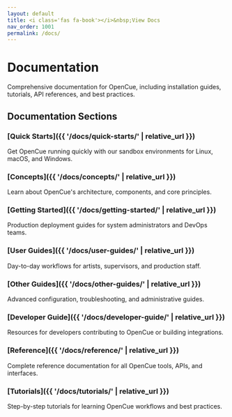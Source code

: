 ```yaml
---
layout: default
title: <i class='fas fa-book'></i>&nbsp;View Docs
nav_order: 1001
permalink: /docs/
---
```


# Documentation

Comprehensive documentation for OpenCue, including installation guides, tutorials, API references, and best practices.

## Documentation Sections

### [Quick Starts]({{ '/docs/quick-starts/' | relative_url }})
Get OpenCue running quickly with our sandbox environments for Linux, macOS, and Windows.

### [Concepts]({{ '/docs/concepts/' | relative_url }})
Learn about OpenCue's architecture, components, and core principles.

### [Getting Started]({{ '/docs/getting-started/' | relative_url }})
Production deployment guides for system administrators and DevOps teams.

### [User Guides]({{ '/docs/user-guides/' | relative_url }})
Day-to-day workflows for artists, supervisors, and production staff.

### [Other Guides]({{ '/docs/other-guides/' | relative_url }})
Advanced configuration, troubleshooting, and administrative guides.

### [Developer Guide]({{ '/docs/developer-guide/' | relative_url }})
Resources for developers contributing to OpenCue or building integrations.

### [Reference]({{ '/docs/reference/' | relative_url }})
Complete reference documentation for all OpenCue tools, APIs, and interfaces.

### [Tutorials]({{ '/docs/tutorials/' | relative_url }})
Step-by-step tutorials for learning OpenCue workflows and best practices.